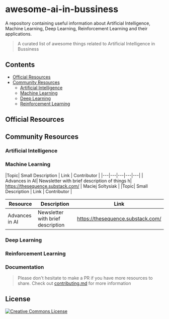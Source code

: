 # awesome-ai-in-bussiness
A repository containing useful information about Artificial Intelligence, Machine Learning, Deep Learning, Reinforcement Learning and their applications.

> A curated list of awesome things related to Artificial Intelligence in Bussiness

## Contents

- [Official Resources](#official-resources)
- [Community Resources](#community-resources)
  - [Artificial Intelligence](#Artificial-Intelligence)
  - [Machine Learning](#Machine-Learning)
  - [Deep Learning](#Deep-Learning)
  - [Reinforcement Learning](#Reinforcement-Learning)

## Official Resources

## Community Resources

### Artificial Intelligence

### Machine Learning

|Topic|  Small Description | Link | Contributor |
|---|---|---|---|---|
| Advances in AI| Newsletter with brief description of things h| https://thesequence.substack.com/ | Maciej Soltysiak |
|Topic|  Small Description | Link | Contributor |


| Resource | Description | Link |
| --- | --- | --- |
| Advances in AI |  Newsletter with brief description |  https://thesequence.substack.com/  |

### Deep Learning



### Reinforcement Learning




### Documentation

> Please don't hesitate to make a PR if you have more resources to share. Check out [contributing.md](contributing.md) for more information

## License

[![Creative Commons License](http://mirrors.creativecommons.org/presskit/buttons/88x31/svg/cc-zero.svg)](https://creativecommons.org/publicdomain/zero/1.0/)
